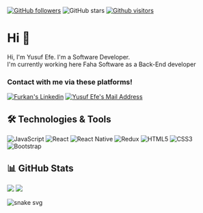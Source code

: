 [![GitHub followers](https://img.shields.io/github/followers/furkanyilmazz?style=social)](https://github.com/furkanyilmazz?tab=followers)
![GitHub stars](https://img.shields.io/github/stars/furkanyilmazz?style=social)
[![Github visitors](https://visitor-badge.glitch.me/badge?page_id=furkanyilmazz.visitor-badge)](https://GitHub.com/furkanyilmazz/StrapDown.js/stargazers/)

# Hi 👋

<p>
          Hi, I'm Yusuf Efe. I'm a Software Developer.
          <br />
          I'm currently working here 
            Faha Software
          </a>
          as a Back-End developer
        </p>

### Contact with me via these platforms!

<a href="https://www.linkedin.com/in/yusuf-efe-azakl%C4%B1-75959b22a/" target="_blank" rel="nofollow"><img alt="Furkan's Linkedin" src="https://img.shields.io/badge/LinkedIn-0077B5?style=for-the-badge&logo=linkedin&logoColor=white" /></a>
<a href="mailto:yusuf.efe.792@gmail.com" target="_blank" rel="nofollow"><img alt="Yusuf Efe's Mail Address" src="https://img.shields.io/badge/Gmail-D14836?style=for-the-badge&logo=gmail&logoColor=white" /></a>

## 🛠 Technologies & Tools

<div>
<img alt="JavaScript" src="https://img.shields.io/badge/JavaScript-F7DF1E?style=for-the-badge&logo=javascript&logoColor=black"/>
<img alt="React" src="https://img.shields.io/badge/React-20232A?style=for-the-badge&logo=react&logoColor=61DAFB"></img>
<img alt="React Native" src="https://img.shields.io/badge/React_Native-20232A?style=for-the-badge&logo=react&logoColor=61DAFB"></img>
<img alt="Redux" src="https://img.shields.io/badge/Redux-593D88?style=for-the-badge&logo=redux&logoColor=white"></img>
<img alt="HTML5" src="https://img.shields.io/badge/HTML5-E34F26?style=for-the-badge&logo=html5&logoColor=white"></img>
<img alt="CSS3" src="https://img.shields.io/badge/CSS3-1572B6?style=for-the-badge&logo=css3&logoColor=white"></img>
<img alt="Bootstrap" src="https://img.shields.io/badge/bootstrap%20-%23563D7C.svg?&style=for-the-badge&logo=bootstrap&logoColor=white"/>
</div>

## 📊 GitHub Stats

<div>
  <img src="https://github-readme-stats.vercel.app/api?username=ysfeeazkl&count_private=true&show_icons=true&theme=tokyonight">
  <img src="https://github-readme-stats.vercel.app/api/top-langs/?username=ysfeeazkl&hide=html,ruby&layout=compact&show_icons=true&theme=tokyonight">
</div>

![snake svg](https://github.com/ysfeeazkl/ysfeeazkl/blob/output/github-contribution-grid-snake.svg)
